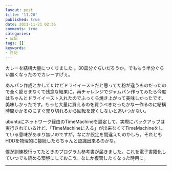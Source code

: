 ```yaml
---
layout: post
title: '11.20'
published: true
date: 2011-11-21 02:36
comments: true
categories:
- 日記
tags: []
keywords:
- 日記
---
```

カレーを結構大量につくりました 。30皿分ぐらいだろうか。でももう半分ぐらい無くなったのでカレーすげぇ。

あんパン作成とかしてたけどドライイーストだと思ってた粉が違うものだったので全く膨らまなくて残念な結果に。再チャレンジでジャムパン作ってみたら今度はちゃんとドライイースト入れたのでふっくら焼き上がって美味しかったです、美味しかったです。もっと大量に買えるのを買うべきだったかなー作るのに結構時間かかるのにすぐ売り切れるから回転を速くしないと追いつかない。

ubuntuにネットワーク経由のTimeMachineを設定して、実際にバックアップは実行されているけど、「TimeMachineに入る」が出来なくてTimeMachineをしている意味があまり無いのですが。なにか設定を間違えたのかしら。それともHDDを物理的に接続したらちゃんと認識出来るのかな。

僕が訓練校行ってたときのプログラム参考書が届きました。これを電子書籍化していつでも読める環境にしておこう。なにか復習したくなった時用に。

---

